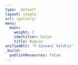 ```yaml
---
type: _default
layout: single
url: /gallery/
menu:
  main:
    weight: 1
    identifier: kalye
    title: Baguio
unifiedAlt: '© Giovani Valdriz'
_build:
  publishResources: false
---
```

